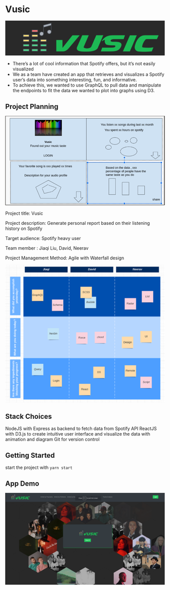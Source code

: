 # Vusic

!["Vusic"](https://github.com/JIAQI13/FinalProject/blob/master/doc/vusic.png)

 - There’s a lot of cool information that Spotify offers, but it’s not easily visualized
 - We as a team have created an app that retrieves and visualizes a Spotify user’s data into something interesting, fun, and informative. 
 - To achieve this, we wanted to use GraphQL to pull data and manipulate the endpoints to fit the data we wanted to plot into graphs using D3.


## Project Planning

!["WireFrame"](https://github.com/JIAQI13/FinalProject/blob/master/doc/wirefram.png)

Project title: Vusic

Project description: Generate personal report based on their listening history on Spotify

Target audience: Spotify heavy user

Team member : Jiaqi Liu, David, Neerav

Project Management Method: Agile with Waterfall design

!["DailyStandUpMeeting"](https://github.com/JIAQI13/FinalProject/blob/master/doc/daily%20scrum.png)

## Stack Choices

NodeJS with Express as backend to fetch data from Spotify API
ReactJS with D3.js to create intuitive user interface and visualize the data with animation and diagram
Git for version control


## Getting Started

start the project with `yarn start`

## App Demo

!["HomePage"](https://github.com/JIAQI13/FinalProject/blob/master/doc/Home.png)

